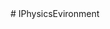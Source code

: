 <type name="IPhysicsEnvironment" category="classfunc" is="class">
	<summary>
		# IPhysicsEvironment
	</summary>
</type>